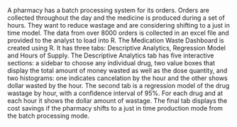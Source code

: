 A pharmacy has a batch processing system for its orders. Orders are collected throughout the day and the medicine is produced during a set of hours. They want to reduce wastage and are considering shifting to a just in time model. The data from over 8000 orders is collected in an excel file and provided to the analyst to load into R.
The Medication Waste Dashboard is created using R. It has three tabs: Descriptive Analytics, Regression Model and Hours of Supply. 
The Descriptive Analytics tab has five interactive sections: a sidebar to choose any individual drug, two value boxes that display the total amount of money wasted as well as the dose quantity, and two histograms: one indicates cancelation by the hour and the other shows dollar wasted by the hour. 
The second tab is a regression model of the drug wastage by hour, with a confidence interval of 95%. For each drug and at each hour it shows the dollar amount of wastage.
The final tab displays the cost savings if the pharmacy shifts to a just in time production mode from the batch processing mode.
